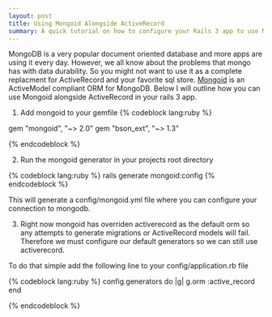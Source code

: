 ```yaml
---
layout: post
title: Using Mongoid Alongside ActiveRecord
summary: A quick tutorial on how to configure your Rails 3 app to use Mongoid alongside ActiveRecord
---
```


MongoDB is a very popular document oriented database and more apps are
using it every day. However, we all know about the problems that mongo
has with data durability. So you might not want to use it as a complete
replacment for ActiveRecord and your favorite sql store. 
[Mongoid](http://mongoid.org) is an ActiveModel compliant ORM for
MongoDB. Below I will outline how you can use Mongoid alongside
ActiveRecord in your rails 3 app. 

1) Add mongoid to your gemfile
{% codeblock lang:ruby %}

  gem "mongoid", "~> 2.0"
  gem "bson_ext", "~> 1.3"

{% endcodeblock %}  

2) Run the mongoid generator in your projects root directory

{% codeblock lang:ruby %}
rails generate mongoid:config
{% endcodeblock %}  

This will generate a config/mongoid.yml file where you can configure
your connection to mongodb. 

3) Right now mongoid has overriden activerecord as the default orm so
any attempts to generate migrations or ActiveRecord models will fail. 
Therefore we must configure our default generators so we can still use
activerecord. 

To do that simple add the following line to your config/application.rb
file

{% codeblock lang:ruby %}
  config.generators do |g|
    g.orm :active_record
  end

{% endcodeblock %}  


